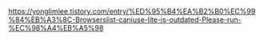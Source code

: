 https://yonglimlee.tistory.com/entry/%ED%95%B4%EA%B2%B0%EC%99%84%EB%A3%8C-Browserslist-caniuse-lite-is-outdated-Please-run-%EC%98%A4%EB%A5%98
